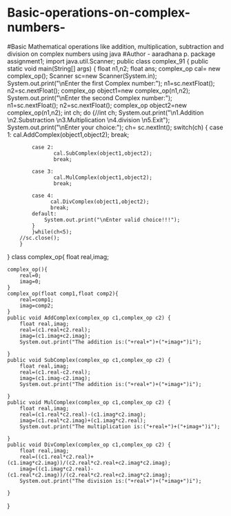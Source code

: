 # Basic-operations-on-complex-numbers-
#Basic Mathematical operations like addition, multiplication, subtraction and division on complex numbers using java 
#Author - aaradhana p.
package assignment1;
import java.util.Scanner;
public class complex_91 {
	public static void main(String[] args) {
		float n1,n2;
		float ans;
		complex_op cal= new complex_op();
		Scanner sc=new Scanner(System.in);
		System.out.print("\nEnter the first Complex number:");
		n1=sc.nextFloat();
		n2=sc.nextFloat();
		complex_op object1=new complex_op(n1,n2);
		System.out.print("\nEnter the second Complex number:");
		n1=sc.nextFloat();
		n2=sc.nextFloat();
		complex_op object2=new complex_op(n1,n2);
		int ch;
		do {//int ch;
			System.out.print("\n1.Addition \n2.Substraction \n3.Multiplication \n4.division \n5.Exit");
			System.out.print("\nEnter your choice:");
			 ch= sc.nextInt();
			switch(ch)
			{
			case 1:
				   cal.AddComplex(object1,object2);
				   break;
				   
			case 2:
				   cal.SubComplex(object1,object2);
				   break;
				   
			case 3:
				   cal.MulComplex(object1,object2);
				   break;
				   
			case 4:
				  cal.DivComplex(object1,object2);
				  break;
			default:
				System.out.print("\nEnter valid choice!!!");
			}
			}while(ch<5);
		//sc.close();
		}
	
}
class complex_op{
	float real,imag;
	
	complex_op(){
		real=0;
		imag=0;
	}
	complex_op(float comp1,float comp2){
		real=comp1;
		imag=comp2;
	}
	public void AddComplex(complex_op c1,complex_op c2) {
		float real,imag;
		real=(c1.real+c2.real);
		imag=(c1.imag+c2.imag);
		System.out.print("The addition is:("+real+")+("+imag+")i");
		
	}
	public void SubComplex(complex_op c1,complex_op c2) {
		float real,imag;
		real=(c1.real-c2.real);
		imag=(c1.imag-c2.imag);
		System.out.print("The addition is:("+real+")+("+imag+")i");
		
	}
	public void MulComplex(complex_op c1,complex_op c2) {
		float real,imag;
		real=(c1.real*c2.real)-(c1.imag*c2.imag);
		imag=(c1.real*c2.imag)+(c1.imag*c2.real);
		System.out.print("The multiplication is:("+real+")+("+imag+")i");
		
	}
	public void DivComplex(complex_op c1,complex_op c2) {
		float real,imag;
		real=((c1.real*c2.real)+(c1.imag*c2.imag))/(c2.real*c2.real+c2.imag*c2.imag);
		imag=((c1.imag*c2.real)-(c1.real*c2.imag))/(c2.real*c2.real+c2.imag*c2.imag);
		System.out.print("The division is:("+real+")+("+imag+")i");
		
	}

}
